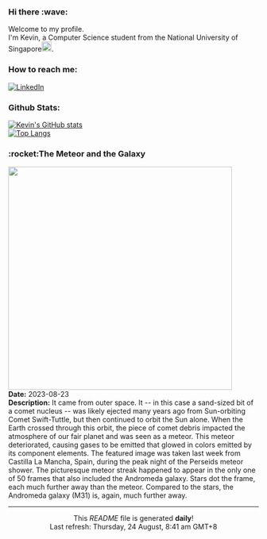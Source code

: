 <h3>Hi there :wave:</h3>

Welcome to my profile.   
I'm Kevin, a Computer Science student from the National University of Singapore<img src="https://img.icons8.com/color/96/000000/singapore-circular.png" width="20px"/>.</p>

<h3>How to reach me: </h3>
<a href="https://www.linkedin.com/in/kevin-foong/"><img alt="LinkedIn" src="https://img.shields.io/badge/linkedin-%230077B5.svg?&style=for-the-badge&logo=linkedin&logoColor=white" /></a> 

<h3>Github Stats: </h3> 

[![Kevin's GitHub stats](https://github-readme-stats.vercel.app/api?username=kevin9foong&theme=tokyonight)](https://github.com/anuraghazra/github-readme-stats) <br/>
[![Top Langs](https://github-readme-stats.vercel.app/api/top-langs/?username=kevin9foong&layout=compact&theme=tokyonight)](https://github.com/anuraghazra/github-readme-stats)

<h3>:rocket:The Meteor and the Galaxy</h3> 
<img width="450" src="https:&#x2F;&#x2F;apod.nasa.gov&#x2F;apod&#x2F;image&#x2F;2308&#x2F;M31Perseid_Pedrero_3232.jpg" /><br/>
<b>Date:</b> 2023-08-23<br/>
<b>Description:</b> It came from outer space. It -- in this case a sand-sized bit of a comet nucleus -- was likely ejected many years ago from Sun-orbiting Comet Swift-Tuttle, but then continued to orbit the Sun alone.  When the Earth crossed through this orbit, the piece of comet debris impacted the atmosphere of our fair planet and was seen as a meteor. This meteor deteriorated, causing gases to be emitted that glowed in colors emitted by its component elements. The featured image was taken last week from Castilla La Mancha, Spain, during the peak night of the Perseids meteor shower.  The picturesque meteor streak happened to appear in the only one of 50 frames that also included the Andromeda galaxy. Stars dot the frame, each much further away than the meteor. Compared to the stars, the Andromeda galaxy (M31) is, again, much further away.<br/>

------------
<p align="center">This <i>README</i> file is generated <b>daily</b>!</br>
Last refresh: Thursday, 24 August, 8:41 am GMT+8<br />
